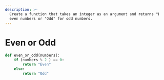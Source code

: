 ```yaml
---
description: >-
  Create a function that takes an integer as an argument and returns "Even" for
  even numbers or "Odd" for odd numbers.
---
```


# Even or Odd

```python
def even_or_odd(numbers):
    if (numbers % 2 ) == 0:
        return "Even"
    else:
        return "Odd"
```
